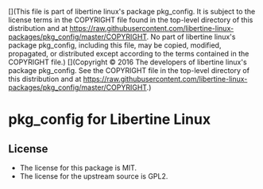 [](This file is part of libertine linux's package pkg_config. It is subject to the license terms in the COPYRIGHT file found in the top-level directory of this distribution and at https://raw.githubusercontent.com/libertine-linux-packages/pkg_config/master/COPYRIGHT. No part of libertine linux's package pkg_config, including this file, may be copied, modified, propagated, or distributed except according to the terms contained in the COPYRIGHT file.)
[](Copyright © 2016 The developers of libertine linux's package pkg_config. See the COPYRIGHT file in the top-level directory of this distribution and at https://raw.githubusercontent.com/libertine-linux-packages/pkg_config/master/COPYRIGHT.)

# pkg_config for Libertine Linux

## License

* The license for this package is MIT.
* The license for the upstream source is GPL2.

